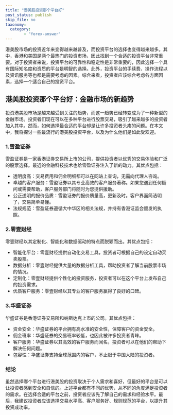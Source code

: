 ```yaml
---
title: "港美股投资那个平台好"
post_status: publish
skip_file: no
taxonomy:
  category:
        - "forex-answer"
---
```


港美股市场的投资近年来变得越来越普及，而投资平台的选择也变得越来越多。其中，香港和美国是两个最热门的投资市场，因此找到一个合适的投资平台非常重要。对于投资者来说，投资平台的可靠性和稳定性是非常重要的，因此选择一个具有国际知名度和资质的平台是明智的选择。此外，投资平台的手续费、操作流程以及资讯服务等也都是需要考虑的因素。综合来看，投资者应该综合考虑各方面因素，选择一个适合自己的投资平台。

## 港美股投资那个平台好：金融市场的新趋势

投资港美股市场是越来越受到关注的趋势，而这一趋势已经转变成为了一种新型的金融市场。投资者们现在可以在多种平台进行股票交易，吸引了越来越多的投资者加入其中。然而，如何选择最合适的平台却是让许多投资者头疼的问题。在本文中，我将探讨一些最流行的港美股投资平台，以及为什么他们是如此受欢迎。

### 1.雪盈证券

雪盈证券是一家香港证券交易所上市的公司，提供投资者以优秀的交易体验和广泛的股票选择。最近的金融科技技术也给雪盈证券注入了新的动力。其优点包括：

- 透明度高：交易费用和佣金明细都可以在网站上查询，无需向代理人咨询。
- 卓越的客户服务：雪盈证券以其专业高效的客户服务著称。如果您遇到任何疑问或需要帮助，客户服务部门将随时为您提供援助。
- 公正透明的报价品质：雪盈证券的报价质量高，更新及时。客户界面简洁明了，交易简单易懂。
- 法规规范：雪盈证券遵循大中华区的相关法规，并持有香港证监会颁发的执照。

### 2.零壹财经

零壹财经以其定制化、智能化和数据驱动的特点而脱颖而出。其优点包括：

- 智能化平台：零壹财经提供自动化交易工具，投资者可根据自己的设定自动买卖股票。
- 数据分析：零壹财经提供大量的数据分析工具，帮助投资者了解当前股票市场的情况。
- 定制化：零壹财经提供个性化的投资服务，投资者可以在这个平台上发布自己的投资需求。
- 优质客户服务：零壹财经以其专业的客户服务赢得了良好的口碑。

### 3.华盛证券

华盛证券是香港证券交易所和纳斯达克上市的公司。其优点包括：

- 资金安全：华盛证券的平台拥有高水准的安全性，保障客户的资金安全。
- 佣金班率：华盛证券的交易班率较低，也因此被许多投资者青睐。
- 客户服务：华盛证券以其高效的客户服务而闻名，投资者可以在他们的帮助下解决任何问题。
- 包容性：华盛证券支持全球范围内的客户，不止限于中国大陆的投资者。

### 结论

虽然选择哪个平台进行港美股的投资取决于个人需求和喜好，但最好的平台是可以让投资者感到安全和自信的。上述平台都有不同的优势，从不同的角度满足投资者的需求。在选择合适的平台之前，投资者应该先了解自己的需求和经验水平。最后，我建议投资者应该选择交易水平高、客户服务好、规则规范的平台，以提升其投资成功率。


